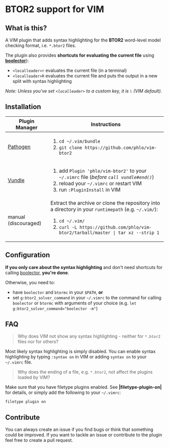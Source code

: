 # BTOR2 support for VIM

## What is this?
A VIM plugin that adds syntax highlighting for the **BTOR2** word-level model checking format, i.e. `*.btor2` files.

The plugin also provides **shortcuts for evaluating the current file** using **[boolector](https://github.com/Boolector/boolector)**):
* `<localleader>r` evaluates the current file (in a terminal)
* `<localleader>R` evaluates the current file and puts the output in a new split with syntax highlighting

*Note: Unless you've set `<localleader>` to a custom key, it is `\` (VIM default).*

## Installation

| Plugin Manager | Instructions |
| ------------- | ------------- |
| [Pathogen](https://github.com/tpope/vim-pathogen) | <ol><li>`cd ~/.vim/bundle`</li><li>`git clone https://github.com/phlo/vim-btor2`</li></ol> |
| [Vundle](https://github.com/VundleVim/Vundle.vim) | <ol><li>add `Plugin 'phlo/vim-btor2'` to your `~/.vimrc` file (*before `call vundle#end()`*)</li><li>reload your `~/.vimrc` or restart VIM</li><li>run `:PluginInstall` in VIM</li></ol> |
| manual (discouraged) | Extract the archive or clone the repository into a directory in your `runtimepath` (e.g. `~/.vim/`): <ol><li>`cd ~/.vim/`</li><li>`curl -L https://github.com/phlo/vim-btor2/tarball/master \| tar xz --strip 1`</li></ol> |

## Configuration
**If you only care about the syntax highlighting** and don't need shortcuts for calling [boolector](https://github.com/Boolector/boolector), **you're done**.

Otherwise, you need to:
* have `boolector` and `btormc` in your `$PATH`, **or**
* set `g:btor2_solver_command` in your `~/.vimrc` to the command for calling `boolector` or `btormc` with arguments of your choice (e.g. `let g:btor2_solver_command="boolector -m"`)

## FAQ
> Why does VIM  not show any syntax highlighting - neither for `*.btor2` files nor for others?

Most likely syntax highlighting is simply disabled.
You can enable syntax highlighting by typing `:syntax on` in VIM or adding `syntax on` to your `~/.vimrc` file.

> Why does the ending of a file, e.g. `*.btor2`, not affect the plugins loaded by VIM?

Make sure that you have filetype plugins enabled. See **|filetype-plugin-on|** for details, or simply add the following to your `~/.vimrc`:
```
filetype plugin on
```

## Contribute
You can always create an issue if you find bugs or think that something could be improved.
If you want to tackle an issue or contribute to the plugin feel free to create a pull request.
